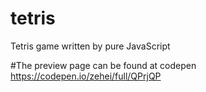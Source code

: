 # tetris
Tetris game written by pure JavaScript

#The preview page can be found at codepen
https://codepen.io/zehei/full/QPrjQP
